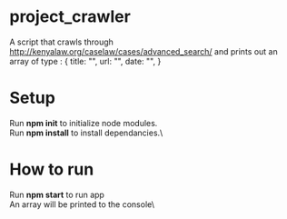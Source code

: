 # project_crawler

A script that crawls through http://kenyalaw.org/caselaw/cases/advanced_search/ and prints out an array of type :
{
  title: "",
  url: "",
  date: "",
}

# Setup
Run **npm init** to initialize node modules.\
Run **npm install** to install dependancies.\

# How to run
Run **npm start** to run app\
An array will be printed to the console\
